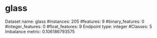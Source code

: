 # glass
Dataset name: glass
#instances: 205
#features: 9
  #binary_features: 0
  #integer_features: 0
  #float_features: 9
Endpoint type: integer
#Classes: 5
Imbalance metric: 0.106186793575
